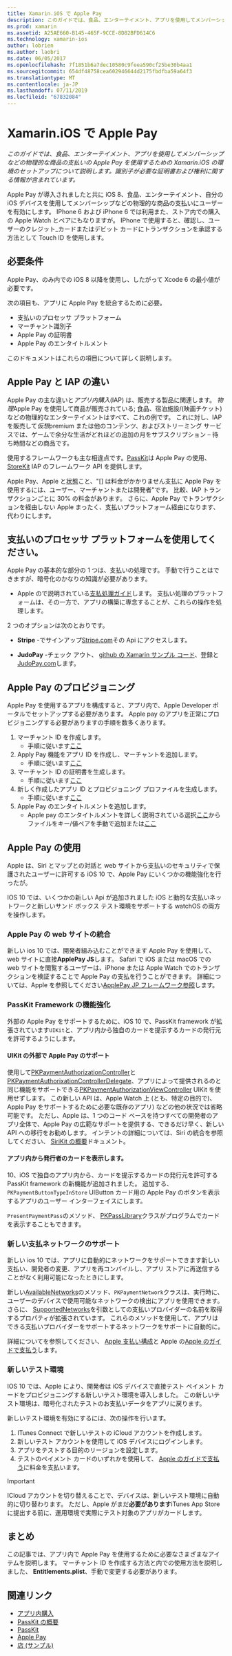 ```yaml
---
title: Xamarin.iOS で Apple Pay
description: このガイドでは、食品、エンターテイメント、アプリを使用してメンバーシップなどの物理的な商品の支払いの Apple Pay を使用するための Xamarin.iOS の環境のセットアップについて説明します。 識別子が必要な証明書および権利に関する情報が含まれています。
ms.prod: xamarin
ms.assetid: A25AE660-B145-465F-9CCE-8D82BFD614C6
ms.technology: xamarin-ios
author: lobrien
ms.author: laobri
ms.date: 06/05/2017
ms.openlocfilehash: 7f1851b6a7dec10580c9feea590cf25be30b4aa1
ms.sourcegitcommit: 654df48758cea602946644d2175fbdfba59a64f3
ms.translationtype: MT
ms.contentlocale: ja-JP
ms.lasthandoff: 07/11/2019
ms.locfileid: "67832084"
---
```

# <a name="apple-pay-in-xamarinios"></a>Xamarin.iOS で Apple Pay

_このガイドでは、食品、エンターテイメント、アプリを使用してメンバーシップなどの物理的な商品の支払いの Apple Pay を使用するための Xamarin.iOS の環境のセットアップについて説明します。識別子が必要な証明書および権利に関する情報が含まれています。_

Apple Pay が導入されましたと共に iOS 8、食品、エンターテイメント、自分の iOS デバイスを使用してメンバーシップなどの物理的な商品の支払いにユーザーを有効にします。 IPhone 6 および iPhone 6 では利用また、ストア内での購入の Apple Watch とペアにもなりますが。 IPhone で使用すると、確認し、ユーザーのクレジット_カードまたはデビット カードにトランザクションを承認する方法として Touch ID を使用します。

## <a name="requirements"></a>必要条件

Apple Pay、のみ内での iOS 8 以降を使用し、したがって Xcode 6 の最小値が必要です。

次の項目も、アプリに Apple Pay を統合するために必要。

- 支払いのプロセッサ プラットフォーム
- マーチャント識別子
- Apple Pay の証明書
- Apple Pay のエンタイトルメント

このドキュメントはこれらの項目について詳しく説明します。

## <a name="differences-between-apple-pay-and-iap"></a>Apple Pay と IAP の違い

Apple Pay の主な違いと*アプリ内購入*(IAP) は、販売する製品に関連します。 *物理*Apple Pay を使用して商品が販売されている; 食品、宿泊施設/(映画チケット) などの物理的なエンターテイメントはすべて、これの例です。 これに対し、IAP を販売して*仮想*premium または他のコンテンツ、およびストリーミング サービスでは、ゲームで余分な生活がどれほどの追加の月をサブスクリプション – 待ち時間などの商品です。

使用するフレームワークも主な相違点です。[PassKit](https://developer.apple.com/library/ios/documentation/PassKit/Reference/PKPaymentAuthorizationViewController_Ref/)は Apple Pay の使用、 [StoreKit](https://developer.apple.com/library/ios/documentation/PassKit/Reference/PKPaymentAuthorizationViewController_Ref/) IAP のフレームワーク API を提供します。

Apple Pay、Apple と[状態](https://developer.apple.com/apple-pay/Getting-Started-with-Apple-Pay.pdf)こと、"[] は料金がかかりません支払に Apple Pay を使用するには、ユーザー、マーチャントまたは開発者"です。 比較、IAP トランザクションごとに 30% の料金があります。 さらに、Apple Pay でトランザクションを経由しない Apple まったく、支払いプラットフォーム経由になります、代わりにします。

## <a name="using-a-payment-processor-platform"></a>支払いのプロセッサ プラットフォームを使用してください。

Apple Pay の基本的な部分の 1 つは、支払いの処理です。 手動で行うことはできますが、暗号化のかなりの知識が必要があります。
- Apple ので説明されている[支払処理ガイド](https://developer.apple.com/library/ios/ApplePay_Guide/ProcessPayment.html)します。
支払い処理のプラットフォームは、その一方で、アプリの構築に専念することが、これらの操作を処理します。

2 つのオプションは次のとおりです。

- **Stripe** -でサインアップ[Stripe.com](https://stripe.com/)その Api にアクセスします。

- **JudoPay** -チェック アウト、 [github の Xamarin サンプル コード](https://github.com/Judopay/Xamarin-Sample-App)、登録と[JudoPay.com](https://www.judopay.com/)します。

## <a name="provisioning-for-apple-pay"></a>Apple Pay のプロビジョニング

Apple Pay を使用するアプリを構成すると、アプリ内で、Apple Developer ポータルでセットアップする必要があります。 Apple pay のアプリを正常にプロビジョニングする必要がありますの手順を数多くあります。

1. マーチャント ID を作成します。
    - 手順に従います[ここ](~/ios/deploy-test/provisioning/capabilities/apple-pay-capabilities.md#merchantid)
2. Apply Pay 機能をアプリ ID を作成し、マーチャントを追加します。
    - 手順に従います[ここ](~/ios/deploy-test/provisioning/capabilities/apple-pay-capabilities.md#appid)
3. マーチャント ID の証明書を生成します。
    - 手順に従います[ここ](~/ios/deploy-test/provisioning/capabilities/apple-pay-capabilities.md#certificate)
4. 新しく作成したアプリ ID とプロビジョニング プロファイルを生成します。
    - 手順に従います[ここ](~/ios/get-started/installation/device-provisioning/manual-provisioning.md#provisioning)
5. Apple Pay のエンタイトルメントを追加します。
    - Apple pay のエンタイトルメントを詳しく説明されている選択[ここ](~/ios/deploy-test/provisioning/entitlements.md)からファイルをキー/値ペアを手動で追加または[ここ](~/ios/deploy-test/provisioning/entitlements.md)

## <a name="working-with-apple-pay"></a>Apple Pay の使用

Apple は、Siri とマップとの対話と web サイトから支払いのセキュリティで保護されたユーザーに許可する iOS 10 で、Apple Pay にいくつかの機能強化を行ったが。

IOS 10 では、いくつかの新しい Api が追加されました iOS と動的な支払いネットワークと新しいサンド ボックス テスト環境をサポートする watchOS の両方を操作します。

### <a name="apple-pay-website-integration"></a>Apple Pay の web サイトの統合

新しい ios 10 では、開発者組み込むことができます Apple Pay を使用して、web サイトに直接**ApplePay JS**します。 Safari で iOS または macOS での web サイトを閲覧するユーザーは、iPhone または Apple Watch でのトランザクションを検証することで Apple Pay の支払を行うことができます。 詳細については、Apple を参照してください[ApplePay JP フレームワーク参照](https://developer.apple.com/reference/applepayjs)します。

### <a name="passkit-framework-enhancements"></a>PassKit Framework の機能強化

外部の Apple Pay をサポートするために、iOS 10 で、PassKit framework が拡張されています`UIKit`と、アプリ内から独自のカードを提示するカードの発行元を許可するようにします。


#### <a name="supporting-apple-pay-outside-of-uikit"></a>UIKit の外部で Apple Pay のサポート

使用して[PKPaymentAuthorizationController](https://developer.apple.com/reference/passkit/pkpaymentauthorizationcontroller)と[PKPaymentAuthorixationControllerDelegate](https://developer.apple.com/reference/passkit/pkpaymentauthorizationcontrollerdelegate)、アプリによって提供されるのと同じ機能をサポートできる[PKPaymentAuthorizationViewController](https://developer.apple.com/reference/passkit/pkpaymentauthorizationviewcontroller) UIKit を使用せずします。 この新しい API は、Apple Watch 上 (とも、特定の目的で)、Apple Pay をサポートするために必要な既存のアプリ) などの他の状況では省略可能です。 ただし、Apple は、1 つのコード ベースを持つすべての開発者のアプリ全体で、Apple Pay の広範なサポートを提供する、できるだけ早く、新しい API への移行をお勧めします。 インテントの詳細については、Siri の統合を参照してください、 [SiriKit の概要](~/ios/platform/sirikit/index.md)ドキュメント。

#### <a name="presenting-issuer-cards-from-within-apps"></a>アプリ内から発行者のカードを表示します。

10、iOS で独自のアプリ内から、カードを提示するカードの発行元を許可する PassKit framework の新機能が追加されました。 追加する、 `PKPaymentButtonTypeInStore` UIButton カード用の Apple Pay のボタンを表示するアプリのユーザー インターフェイスにします。

`PresentPaymentPass`のメソッド、 [PKPassLibrary](https://developer.apple.com/reference/passkit/pkpasslibrary)クラスがプログラムでカードを表示することもできます。

### <a name="new-payment-network-support"></a>新しい支払ネットワークのサポート

新しい ios 10 では、アプリに自動的にネットワークをサポートできます新しい支払い、開発者の変更、アプリを再コンパイルし、アプリ ストアに再送信することがなく利用可能になったときにします。

新しい[AvailableNetworks](https://developer.apple.com/reference/passkit/pkpaymentrequest/1833288-availablenetworks)のメソッド、`PKPaymentNetwork`クラスは、実行時に、ユーザーのデバイスで使用可能なネットワークの検出にアプリを使用できます。 さらに、 [SupportedNetworks](https://developer.apple.com/reference/passkit/pkpaymentrequest/1619329-supportednetworks)を引数としての支払いプロバイダーの名前を取得するプロパティが拡張されています。 これらのメソッドを使用して、アプリはできる支払いプロバイダーをサポートするネットワークをサポートに自動的に。

詳細についてを参照してください、 [Apple 支払い構成](~/ios/platform/apple-pay.md)と Apple の[Apple のガイドで支払う](https://developer.apple.com/apple-pay/)します。

### <a name="new-testing-environment"></a>新しいテスト環境

IOS 10 では、Apple により、開発者は iOS デバイスで直接テスト ペイメント カードをプロビジョニングする新しいテスト環境を導入しました。 この新しいテスト環境は、暗号化されたテストのお支払いデータをアプリに戻ります。

新しいテスト環境を有効にするには、次の操作を行います。

1. ITunes Connect で新しいテストの iCloud アカウントを作成します。
2. 新しいテスト アカウントを使用して iOS デバイスにログインします。
3. アプリをテストする目的のリージョンを設定します。
4. テストのペイメント カードのいずれかを使用して、 [Apple のガイドで支払う](https://developer.apple.com/apple-pay/)に料金を支払います。

> [!IMPORTANT]
> ICloud アカウントを切り替えることで、デバイスは、新しいテスト環境に自動的に切り替わります。 ただし、Apple がまだ**必要があります**iTunes App Store に提出する前に、運用環境で実際にテスト対象のアプリがカードします。

## <a name="summary"></a>まとめ

この記事では、アプリ内で Apple Pay を使用するために必要なさまざまなアイテムを説明します。 マーチャント ID を作成する方法と内での使用方法を説明しました、 **Entitlements.plist**、手動で変更する必要があります。

## <a name="related-links"></a>関連リンク

- [アプリ内購入](~/ios/platform/in-app-purchasing/index.md)
- [PassKit の概要](~/ios/platform/passkit.md)
- [PassKit](https://developer.apple.com/library/ios/documentation/PassKit/Reference/PKPaymentAuthorizationViewController_Ref/)
- [Apple Pay](https://developer.apple.com/apple-pay/)
- [店 (サンプル)](https://developer.xamarin.com/samples/monotouch/ios9/Emporium/)
